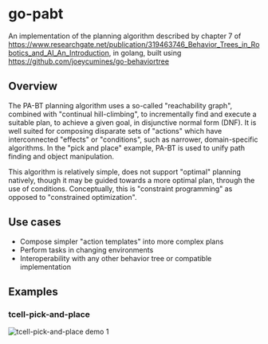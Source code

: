# go-pabt

An implementation of the planning algorithm described by chapter 7 of
https://www.researchgate.net/publication/319463746_Behavior_Trees_in_Robotics_and_AI_An_Introduction, in golang, built
using https://github.com/joeycumines/go-behaviortree

## Overview

The PA-BT planning algorithm uses a so-called "reachability graph", combined
with "continual hill-climbing", to incrementally find and execute a suitable
plan, to achieve a given goal, in disjunctive normal form (DNF). It is well
suited for composing disparate sets of "actions" which have interconnected
"effects" or "conditions", such as narrower, domain-specific algorithms.
In the "pick and place" example, PA-BT is used to unify path finding and object
manipulation.

This algorithm is relatively simple, does not support "optimal" planning
natively, though it may be guided towards a more optimal plan, through the use
of conditions. Conceptually, this is "constraint programming" as opposed to
"constrained optimization".

## Use cases

- Compose simpler "action templates" into more complex plans
- Perform tasks in changing environments
- Interoperability with any other behavior tree or compatible implementation

## Examples

### tcell-pick-and-place

![tcell-pick-and-place demo 1](https://imgur.com/W0NfhSY.gif "A demonstration of the example")

